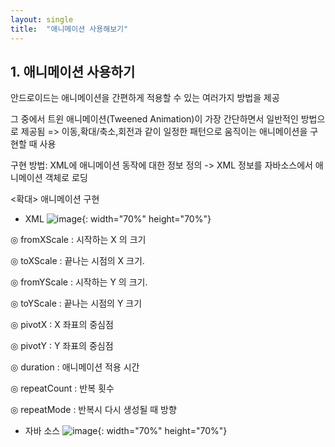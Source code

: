 ```yaml
---
layout: single
title:  "애니메이션 사용해보기"
---
```


## 1. 애니메이션 사용하기

안드로이드는 애니메이션을 간편하게 적용할 수 있는 여러가지 방법을 제공

그 중에서 트윈 애니메이션(Tweened Animation)이 가장 간단하면서 일반적인 방법으로 제공됨
=> 이동,확대/축소,회전과 같이 일정한 패턴으로 움직이는 애니메이션을 구현할 때 사용

구현 방법: XML에 애니메이션 동작에 대한 정보 정의 -> XML 정보를 자바소스에서 애니메이션 객체로 로딩

<확대> 애니메이션 구현

- XML
![image](https://user-images.githubusercontent.com/73388615/144768654-0e748e0b-dbc9-49ac-9742-c21101b6eb3d.png){: width="70%" height="70%"}

◎ fromXScale : 시작하는 X 의 크기

◎ toXScale : 끝나는 시점의 X 크기.

◎ fromYScale : 시작하는 Y 의 크기.

◎ toYScale : 끝나는 시점의 Y 크기

◎ pivotX : X 좌표의 중심점

◎ pivotY : Y 좌표의 중심점

◎ duration : 애니메이션 적용 시간

◎ repeatCount : 반복 횟수

◎ repeatMode : 반복시 다시 생성될 때 방향



- 자바 소스
![image](https://user-images.githubusercontent.com/73388615/144768721-87eb5a46-9958-4e4e-994c-749c168c2cac.png){: width="70%" height="70%"}


